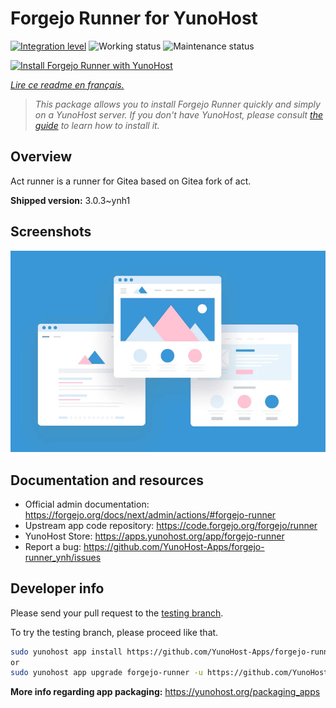 <!--
N.B.: This README was automatically generated by https://github.com/YunoHost/apps/tree/master/tools/README-generator
It shall NOT be edited by hand.
-->

# Forgejo Runner for YunoHost

[![Integration level](https://dash.yunohost.org/integration/forgejo-runner.svg)](https://dash.yunohost.org/appci/app/forgejo-runner) ![Working status](https://ci-apps.yunohost.org/ci/badges/forgejo-runner.status.svg) ![Maintenance status](https://ci-apps.yunohost.org/ci/badges/forgejo-runner.maintain.svg)

[![Install Forgejo Runner with YunoHost](https://install-app.yunohost.org/install-with-yunohost.svg)](https://install-app.yunohost.org/?app=forgejo-runner)

*[Lire ce readme en français.](./README_fr.md)*

> *This package allows you to install Forgejo Runner quickly and simply on a YunoHost server.
If you don't have YunoHost, please consult [the guide](https://yunohost.org/#/install) to learn how to install it.*

## Overview

Act runner is a runner for Gitea based on Gitea fork of act.

**Shipped version:** 3.0.3~ynh1

## Screenshots

![Screenshot of Forgejo Runner](./doc/screenshots/example.jpg)

## Documentation and resources

* Official admin documentation: <https://forgejo.org/docs/next/admin/actions/#forgejo-runner>
* Upstream app code repository: <https://code.forgejo.org/forgejo/runner>
* YunoHost Store: <https://apps.yunohost.org/app/forgejo-runner>
* Report a bug: <https://github.com/YunoHost-Apps/forgejo-runner_ynh/issues>

## Developer info

Please send your pull request to the [testing branch](https://github.com/YunoHost-Apps/forgejo-runner_ynh/tree/testing).

To try the testing branch, please proceed like that.

``` bash
sudo yunohost app install https://github.com/YunoHost-Apps/forgejo-runner_ynh/tree/testing --debug
or
sudo yunohost app upgrade forgejo-runner -u https://github.com/YunoHost-Apps/forgejo-runner_ynh/tree/testing --debug
```

**More info regarding app packaging:** <https://yunohost.org/packaging_apps>
